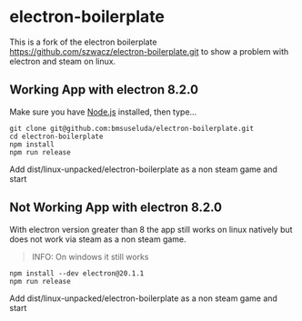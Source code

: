 # electron-boilerplate

This is a fork of the electron boilerplate https://github.com/szwacz/electron-boilerplate.git to show a problem with electron and steam on linux.

## Working App with electron 8.2.0

Make sure you have [Node.js](https://nodejs.org) installed, then type...

```
git clone git@github.com:bmsuseluda/electron-boilerplate.git
cd electron-boilerplate
npm install
npm run release
```

Add dist/linux-unpacked/electron-boilerplate as a non steam game and start

## Not Working App with electron 8.2.0

With electron version greater than 8 the app still works on linux natively but does not work via steam as a non steam game.

> INFO: On windows it still works

```
npm install --dev electron@20.1.1
npm run release
```

Add dist/linux-unpacked/electron-boilerplate as a non steam game and start

